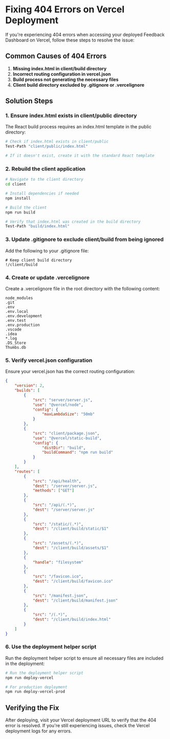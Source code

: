 # Fixing 404 Errors on Vercel Deployment

If you're experiencing 404 errors when accessing your deployed Feedback Dashboard on Vercel, follow these steps to resolve the issue:

## Common Causes of 404 Errors

1. **Missing index.html in client/build directory**
2. **Incorrect routing configuration in vercel.json**
3. **Build process not generating the necessary files**
4. **Client build directory excluded by .gitignore or .vercelignore**

## Solution Steps

### 1. Ensure index.html exists in client/public directory

The React build process requires an index.html template in the public directory:

```bash
# Check if index.html exists in client/public
Test-Path "client/public/index.html"

# If it doesn't exist, create it with the standard React template
```

### 2. Rebuild the client application

```bash
# Navigate to the client directory
cd client

# Install dependencies if needed
npm install

# Build the client
npm run build

# Verify that index.html was created in the build directory
Test-Path "build/index.html"
```

### 3. Update .gitignore to exclude client/build from being ignored

Add the following to your .gitignore file:

```
# Keep client build directory
!/client/build
```

### 4. Create or update .vercelignore

Create a .vercelignore file in the root directory with the following content:

```
node_modules
.git
.env
.env.local
.env.development
.env.test
.env.production
.vscode
.idea
*.log
.DS_Store
Thumbs.db
```

### 5. Verify vercel.json configuration

Ensure your vercel.json has the correct routing configuration:

```json
{
    "version": 2,
    "builds": [
        {
            "src": "server/server.js",
            "use": "@vercel/node",
            "config": {
                "maxLambdaSize": "50mb"
            }
        },
        {
            "src": "client/package.json",
            "use": "@vercel/static-build",
            "config": {
                "distDir": "build",
                "buildCommand": "npm run build"
            }
        }
    ],
    "routes": [
        {
            "src": "/api/health",
            "dest": "/server/server.js",
            "methods": ["GET"]
        },
        {
            "src": "/api/(.*)",
            "dest": "/server/server.js"
        },
        {
            "src": "/static/(.*)",
            "dest": "/client/build/static/$1"
        },
        {
            "src": "/assets/(.*)",
            "dest": "/client/build/assets/$1"
        },
        {
            "handle": "filesystem"
        },
        {
            "src": "/favicon.ico",
            "dest": "/client/build/favicon.ico"
        },
        {
            "src": "/manifest.json",
            "dest": "/client/build/manifest.json"
        },
        {
            "src": "/(.*)",
            "dest": "/client/build/index.html"
        }
    ]
}
```

### 6. Use the deployment helper script

Run the deployment helper script to ensure all necessary files are included in the deployment:

```bash
# Run the deployment helper script
npm run deploy-vercel

# For production deployment
npm run deploy-vercel-prod
```

## Verifying the Fix

After deploying, visit your Vercel deployment URL to verify that the 404 error is resolved. If you're still experiencing issues, check the Vercel deployment logs for any errors.